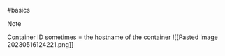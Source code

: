 #basics
>[!note]
>Container ID sometimes = the hostname of the container
>![[Pasted image 20230516124221.png]]

